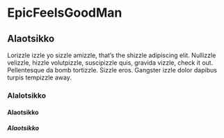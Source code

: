 # EpicFeelsGoodMan

## Alaotsikko

Lorizzle izzle yo sizzle amizzle, that’s the shizzle adipiscing elit. Nullizzle velizzle, hizzle volutpizzle, suscipizzle quis, gravida vizzle, check it out. Pellentesque da bomb tortizzle. Sizzle eros. Gangster izzle dolor dapibus turpis tempizzle away.

### Alalotsikko

#### Alaotsikko

##### Alaotsikko
